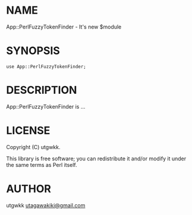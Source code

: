 # NAME

App::PerlFuzzyTokenFinder - It's new $module

# SYNOPSIS

    use App::PerlFuzzyTokenFinder;

# DESCRIPTION

App::PerlFuzzyTokenFinder is ...

# LICENSE

Copyright (C) utgwkk.

This library is free software; you can redistribute it and/or modify
it under the same terms as Perl itself.

# AUTHOR

utgwkk <utagawakiki@gmail.com>

